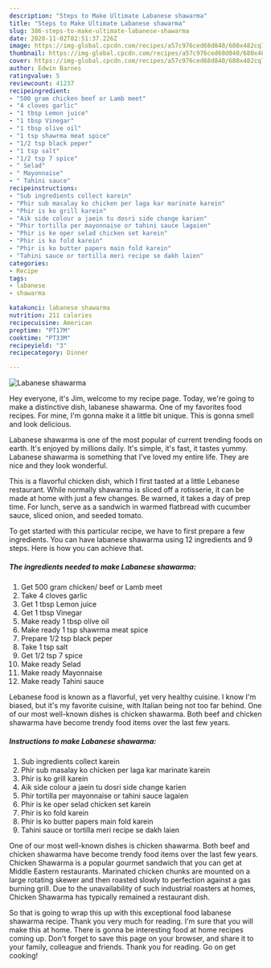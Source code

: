```yaml
---
description: "Steps to Make Ultimate Labanese shawarma"
title: "Steps to Make Ultimate Labanese shawarma"
slug: 386-steps-to-make-ultimate-labanese-shawarma
date: 2020-11-02T02:51:37.226Z
image: https://img-global.cpcdn.com/recipes/a57c976ced68d840/680x482cq70/labanese-shawarma-recipe-main-photo.jpg
thumbnail: https://img-global.cpcdn.com/recipes/a57c976ced68d840/680x482cq70/labanese-shawarma-recipe-main-photo.jpg
cover: https://img-global.cpcdn.com/recipes/a57c976ced68d840/680x482cq70/labanese-shawarma-recipe-main-photo.jpg
author: Edwin Barnes
ratingvalue: 5
reviewcount: 41237
recipeingredient:
- "500 gram chicken beef or Lamb meet"
- "4 cloves garlic"
- "1 tbsp Lemon juice"
- "1 tbsp Vinegar"
- "1 tbsp olive oil"
- "1 tsp shawrma meat spice"
- "1/2 tsp black peper"
- "1 tsp salt"
- "1/2 tsp 7 spice"
- " Selad"
- " Mayonnaise"
- " Tahini sauce"
recipeinstructions:
- "Sub ingredients collect karein"
- "Phir sub masalay ko chicken per laga kar marinate karein"
- "Phir is ko grill karein"
- "Aik side colour a jaein tu dosri side change karien"
- "Phir tortilla per mayonnaise or tahini sauce lagaien"
- "Phir is ke oper selad chicken set karein"
- "Phir is ko fold karein"
- "Phir is ko butter papers main fold karein"
- "Tahini sauce or tortilla meri recipe se dakh laien"
categories:
- Recipe
tags:
- labanese
- shawarma

katakunci: labanese shawarma 
nutrition: 211 calories
recipecuisine: American
preptime: "PT17M"
cooktime: "PT33M"
recipeyield: "3"
recipecategory: Dinner

---
```



![Labanese shawarma](https://img-global.cpcdn.com/recipes/a57c976ced68d840/680x482cq70/labanese-shawarma-recipe-main-photo.jpg)

Hey everyone, it's Jim, welcome to my recipe page. Today, we're going to make a distinctive dish, labanese shawarma. One of my favorites food recipes. For mine, I'm gonna make it a little bit unique. This is gonna smell and look delicious.

Labanese shawarma is one of the most popular of current trending foods on earth. It's enjoyed by millions daily. It's simple, it's fast, it tastes yummy. Labanese shawarma is something that I've loved my entire life. They are nice and they look wonderful.

This is a flavorful chicken dish, which I first tasted at a little Lebanese restaurant. While normally shawarma is sliced off a rotisserie, it can be made at home with just a few changes. Be warned, it takes a day of prep time. For lunch, serve as a sandwich in warmed flatbread with cucumber sauce, sliced onion, and seeded tomato.


To get started with this particular recipe, we have to first prepare a few ingredients. You can have labanese shawarma using 12 ingredients and 9 steps. Here is how you can achieve that.

<!--inarticleads1-->

##### The ingredients needed to make Labanese shawarma:

1. Get 500 gram chicken/ beef or Lamb meet
1. Take 4 cloves garlic
1. Get 1 tbsp Lemon juice
1. Get 1 tbsp Vinegar
1. Make ready 1 tbsp olive oil
1. Make ready 1 tsp shawrma meat spice
1. Prepare 1/2 tsp black peper
1. Take 1 tsp salt
1. Get 1/2 tsp 7 spice
1. Make ready  Selad
1. Make ready  Mayonnaise
1. Make ready  Tahini sauce


Lebanese food is known as a flavorful, yet very healthy cuisine. I know I&#39;m biased, but it&#39;s my favorite cuisine, with Italian being not too far behind. One of our most well-known dishes is chicken shawarma. Both beef and chicken shawarma have become trendy food items over the last few years. 

<!--inarticleads2-->

##### Instructions to make Labanese shawarma:

1. Sub ingredients collect karein
1. Phir sub masalay ko chicken per laga kar marinate karein
1. Phir is ko grill karein
1. Aik side colour a jaein tu dosri side change karien
1. Phir tortilla per mayonnaise or tahini sauce lagaien
1. Phir is ke oper selad chicken set karein
1. Phir is ko fold karein
1. Phir is ko butter papers main fold karein
1. Tahini sauce or tortilla meri recipe se dakh laien


One of our most well-known dishes is chicken shawarma. Both beef and chicken shawarma have become trendy food items over the last few years. Chicken Shawarma is a popular gourmet sandwich that you can get at Middle Eastern restaurants. Marinated chicken chunks are mounted on a large rotating skewer and then roasted slowly to perfection against a gas burning grill. Due to the unavailability of such industrial roasters at homes, Chicken Shawarma has typically remained a restaurant dish. 

So that is going to wrap this up with this exceptional food labanese shawarma recipe. Thank you very much for reading. I'm sure that you will make this at home. There is gonna be interesting food at home recipes coming up. Don't forget to save this page on your browser, and share it to your family, colleague and friends. Thank you for reading. Go on get cooking!
